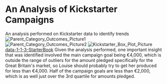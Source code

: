# An Analysis of Kickstarter Campaigns
An analysis performed on Kickstarter data to identify trends
![Parent_Category_Outcomes_Picture1](path/to/ParentCategoryOutcomesPicture1.png)
![Parent_Category_Outcomes_Picture2](path/to/ParentCategoryOutcomesPicture2.png)
![Kickstarter_Box_Plot_Picture](path/to/KickstarterBoxPlotPicture.png)
[data-1-1-3-StarterBook](path/to/data-1-1-3-StarterBook.xlxs)
Given the analysis performed, one important insight that was identified involved the main campaign goal being €4,000, which is outside the range of outliers for the amount pledged specifically for the Great Britain's market, so Louise should probably try to get her produced for less than €4,000. Half of the campaign goals are less than €2,000, which is as well just over the 3rd quartile for amounts pledged.
